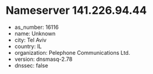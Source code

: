 # Nameserver 141.226.94.44

* as_number: 16116
* name: Unknown
* city: Tel Aviv
* country: IL
* organization: Pelephone Communications Ltd.
* version: dnsmasq-2.78
* dnssec: false
